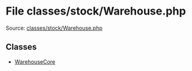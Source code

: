 File classes/stock/Warehouse.php
=========

Source: [classes/stock/Warehouse.php](https://github.com/PrestaShop/PrestaShop/blob/1.5.6.0/classes/stock/Warehouse.php)


Classes
-------

* [WarehouseCore](class.WarehouseCore.md)


